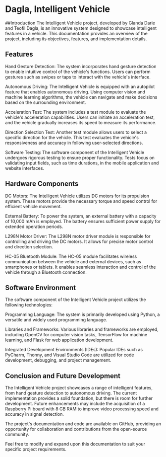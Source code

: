 # Dagla, Intelligent Vehicle
##Introduction
The Intelligent Vehicle project, developed by Glanda Darie and Teofil Dagla, is an innovative system designed to showcase intelligent features in a vehicle. This documentation provides an overview of the project, including its objectives, features, and implementation details.

## Features
Hand Gesture Detection: The system incorporates hand gesture detection to enable intuitive control of the vehicle's functions. Users can perform gestures such as swipes or taps to interact with the vehicle's interface.

Autonomous Driving: The Intelligent Vehicle is equipped with an autopilot feature that enables autonomous driving. Using computer vision and machine learning algorithms, the vehicle can navigate and make decisions based on the surrounding environment.

Acceleration Test: The system includes a test module to evaluate the vehicle's acceleration capabilities. Users can initiate an acceleration test, and the vehicle gradually increases its speed to measure its performance.

Direction Selection Test: Another test module allows users to select a specific direction for the vehicle. This test evaluates the vehicle's responsiveness and accuracy in following user-selected directions.

Software Testing: The software component of the Intelligent Vehicle undergoes rigorous testing to ensure proper functionality. Tests focus on validating input fields, such as time durations, in the mobile application and website interfaces.

## Hardware Components
DC Motors: The Intelligent Vehicle utilizes DC motors for its propulsion system. These motors provide the necessary torque and speed control for efficient vehicle movement.

External Battery: To power the system, an external battery with a capacity of 10,000 mAh is employed. The battery ensures sufficient power supply for extended operation periods.

L298N Motor Driver: The L298N motor driver module is responsible for controlling and driving the DC motors. It allows for precise motor control and direction selection.

HC-05 Bluetooth Module: The HC-05 module facilitates wireless communication between the vehicle and external devices, such as smartphones or tablets. It enables seamless interaction and control of the vehicle through a Bluetooth connection.

## Software Environment
The software component of the Intelligent Vehicle project utilizes the following technologies:

Programming Language: The system is primarily developed using Python, a versatile and widely used programming language.

Libraries and Frameworks: Various libraries and frameworks are employed, including OpenCV for computer vision tasks, TensorFlow for machine learning, and Flask for web application development.

Integrated Development Environments (IDEs): Popular IDEs such as PyCharm, Thonny, and Visual Studio Code are utilized for code development, debugging, and project management.

## Conclusion and Future Development
The Intelligent Vehicle project showcases a range of intelligent features, from hand gesture detection to autonomous driving. The current implementation provides a solid foundation, but there is room for further development. Future enhancements may include the acquisition of a Raspberry Pi board with 8 GB RAM to improve video processing speed and accuracy in signal detection.

The project's documentation and code are available on GitHub, providing an opportunity for collaboration and contributions from the open-source community.

Feel free to modify and expand upon this documentation to suit your specific project requirements.
